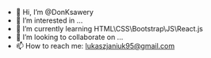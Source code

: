 - 👋 Hi, I’m @DonKsawery
- 👀 I’m interested in ...
- 🌱 I’m currently learning HTML\CSS\Bootstrap\JS\React.js
- 💞️ I’m looking to collaborate on ...
- 📫 How to reach me: lukaszjaniuk95@gmail.com

<!---
DonKsawery/DonKsawery is a ✨ special ✨ repository because its `README.md` (this file) appears on your GitHub profile.
You can click the Preview link to take a look at your changes.
--->
